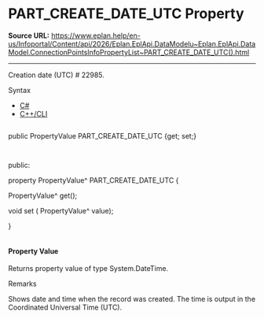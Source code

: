 # PART_CREATE_DATE_UTC Property

**Source URL:** https://www.eplan.help/en-us/Infoportal/Content/api/2026/Eplan.EplApi.DataModelu~Eplan.EplApi.DataModel.ConnectionPointsInfoPropertyList~PART_CREATE_DATE_UTC().html

---

Creation date (UTC) # 22985.

Syntax

- [C#](#i-syntax-CS)
- [C++/CLI](#i-syntax-CPP2005)

```
```
public PropertyValue PART_CREATE_DATE_UTC {get; set;}
```
```

```
```
public:

property PropertyValue^ PART_CREATE_DATE_UTC {

   PropertyValue^ get();

   void set (    PropertyValue^ value);

}
```
```

#### Property Value

Returns property value of type System.DateTime.

Remarks

Shows date and time when the record was created. The time is output in the Coordinated Universal Time (UTC).
